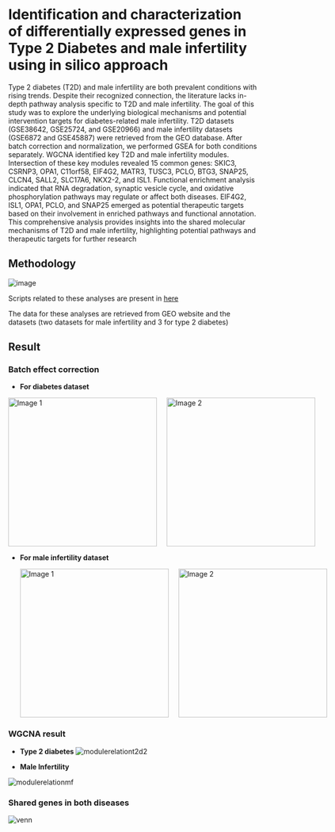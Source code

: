 # Identification and characterization of differentially expressed genes in Type 2 Diabetes and male infertility using in silico approach
Type 2 diabetes (T2D) and male infertility are both prevalent conditions with 
rising trends. Despite their recognized connection, the literature lacks in-depth pathway analysis specific to T2D and male infertility. The goal of this 
study was to explore the underlying biological mechanisms and potential 
intervention targets for diabetes-related male infertility.
T2D datasets (GSE38642, GSE25724, and GSE20966) and male infertility 
datasets (GSE6872 and GSE45887) were retrieved from the GEO database. 
After batch correction and normalization, we performed GSEA for both 
conditions separately. WGCNA identified key T2D and male infertility 
modules. Intersection of these key modules revealed 15 common genes: 
SKIC3, CSRNP3, OPA1, C11orf58, EIF4G2, MATR3, TUSC3, PCLO, BTG3, 
SNAP25, CLCN4, SALL2, SLC17A6, NKX2-2, and ISL1. Functional 
enrichment analysis indicated that RNA degradation, synaptic vesicle cycle, 
and oxidative phosphorylation pathways may regulate or affect both 
diseases. EIF4G2, ISL1, OPA1, PCLO, and SNAP25 emerged as potential 
therapeutic targets based on their involvement in enriched pathways and 
functional annotation.
This comprehensive analysis provides insights into the shared molecular mechanisms of T2D and male infertility, highlighting potential pathways and therapeutic targets for further research

## Methodology 
![image](https://github.com/Dukhkasht/Transcriptomics/assets/126152802/75e69260-65b5-44a0-9fd3-83f0e275acf1)

Scripts related to these analyses are present in [here](/Dissertation/Scripts)

The data for these analyses are retrieved from GEO website and the datasets (two datasets for male infertility and 3 for type 2 diabetes)

## Result

### Batch effect correction
- **For diabetes dataset**

<div style="display: flex;">
  <img src="https://github.com/Dukhkasht/Transcriptomics/assets/126152802/35715bc4-ecd5-463b-b5a3-220089fa5bb7" alt="Image 1" style="width: 300px; margin-right: 10px;">
  <img src="https://github.com/Dukhkasht/Transcriptomics/assets/126152802/bdbecf63-860b-4bfb-ae00-093bd9918a6e" alt="Image 2" style="width: 300px; margin-left: 10px;">
</div>

- **For male infertility dataset**

  <div style="display: flex;">
  <img src="https://github.com/Dukhkasht/Transcriptomics/assets/126152802/e234e5de-29cd-4ba4-8583-dab6f1cc88c4" alt="Image 1" style="width: 300px; margin-right: 10px;">
  <img src="https://github.com/Dukhkasht/Transcriptomics/assets/126152802/89704103-b649-4c1e-8824-31a5ea672676" alt="Image 2" style="width: 300px; margin-left: 10px;">
</div>

### WGCNA result
- **Type 2 diabetes**
![modulerelationt2d2](https://github.com/Dukhkasht/Transcriptomics/assets/126152802/cb109569-2504-4113-9d53-3162ebe28319)

- **Male Infertility**

![modulerelationmf](https://github.com/Dukhkasht/Transcriptomics/assets/126152802/e4f611ce-2d23-4a21-bf5b-806be0cd0393)

### Shared genes in both diseases
![venn](https://github.com/Dukhkasht/Transcriptomics/assets/126152802/959c5a16-4423-434d-b6c2-1b210784581d)


